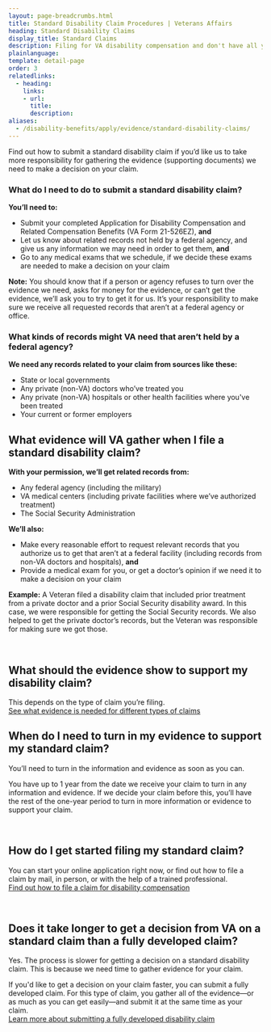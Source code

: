 ```yaml
---
layout: page-breadcrumbs.html
title: Standard Disability Claim Procedures | Veterans Affairs 
heading: Standard Disability Claims
display_title: Standard Claims
description: Filing for VA disability compensation and don't have all your evidence (supporting documents)? Learn about the VA standard claim processing procedures. When you file a standard claim, we'll take more responsibility for gathering the evidence we need to make a decision on your claim.
plainlanguage: 
template: detail-page
order: 3
relatedlinks:
  - heading: 
    links:
    - url: 
      title: 
      description: 
aliases:
  - /disability-benefits/apply/evidence/standard-disability-claims/
---
```

<div itemprop="description" class="va-introtext">
  
Find out how to submit a standard disability claim if you’d like us to take more responsibility for gathering the evidence (supporting documents) we need to make a decision on your claim. 

</div>

<div class="feature" markdown="0" itemscope itemtype="http://schema.org/Question">

<h3 itemprop="name">What do I need to do to submit a standard disability claim?</h3>
<div itemprop="acceptedAnswer" itemscope itemtype="http://schema.org/Answer">
<div itemprop="text">

**You’ll need to:**
- Submit your completed Application for Disability Compensation and Related Compensation Benefits (VA Form 21-526EZ), **and**
- Let us know about related records not held by a federal agency, and give us any information we may need in order to get them, **and**
- Go to any medical exams that we schedule, if we decide these exams are needed to make a decision on your claim

**Note:** You should know that if a person or agency refuses to turn over the evidence we need, asks for money for the evidence, or can’t get the evidence, we’ll ask you to try to get it for us. It’s your responsibility to make sure we receive all requested records that aren’t at a federal agency or office.

</div>
</div>

<h3 itemprop="name">What kinds of records might VA need that aren’t held by a federal agency?</h3>
<div itemprop="acceptedAnswer" itemscope itemtype="http://schema.org/Answer">
<div itemprop="text">

**We need any records related to your claim from sources like these:**
  - State or local governments
  - Any private (non-VA) doctors who’ve treated you
  - Any private (non-VA) hospitals or other health facilities where you've been treated
  - Your current or former employers
  
</div>
</div>
</div>

## What evidence will VA gather when I file a standard disability claim?

**With your permission, we’ll get related records from:**
- Any federal agency (including the military)
- VA medical centers (including private facilities where we’ve authorized treatment)
- The Social Security Administration

**We’ll also:**
- Make every reasonable effort to request relevant records that you authorize us to get that aren’t at a federal facility (including records from non-VA doctors and hospitals), **and**
- Provide a medical exam for you, or get a doctor’s opinion if we need it to make a decision on your claim

**Example:** A Veteran filed a disability claim that included prior treatment from a private doctor and a prior Social Security disability award. In this case, we were responsible for getting the Social Security records. We also helped to get the private doctor’s records, but the Veteran was responsible for making sure we got those.


<br>

## What should the evidence show to support my disability claim?
This depends on the type of claim you’re filing.<br> 
[See what evidence is needed for different types of claims](/disability/how-to-file-claim/evidence-needed/) <br>


## When do I need to turn in my evidence to support my standard claim?

You’ll need to turn in the information and evidence as soon as you can.

You have up to 1 year from the date we receive your claim to turn in any information and evidence. If we decide your claim before this, you’ll have the rest of the one-year period to turn in more information or evidence to support your claim.

<br>

## How do I get started filing my standard claim?

You can start your online application right now, or find out how to file a claim by mail, in person, or with the help of a trained professional. <br>
[Find out how to file a claim for disability compensation](/disability/how-to-file-claim/)

<br>

## Does it take longer to get a decision from VA on a standard claim than a fully developed claim?

Yes. The process is slower for getting a decision on a standard disability claim. This is because we need time to gather evidence for your claim. 

If you'd like to get a decision on your claim faster, you can submit a fully developed claim. For this type of claim, you gather all of the evidence—or as much as you can get easily—and submit it at the same time as your claim. <br>
[Learn more about submitting a fully developed disability claim](/disability/how-to-file-claim/evidence-needed/fully-developed-claims/)



